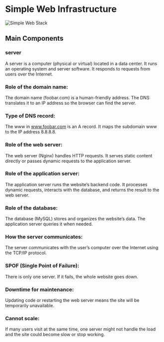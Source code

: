 # Simple Web Infrastructure
![Simple Web Stack](https://i.imgur.com/6cYPaK8.png)
## Main Components

### server
  A server is a computer (physical or virtual) located in a data center. It runs an operating system and server software. It responds to requests from users over the Internet.
### Role of the domain name:
The domain name (foobar.com) is a human-friendly address. The DNS translates it to an IP address so the browser can find the server.
### Type of DNS record:
The www in www.foobar.com is an A record. It maps the subdomain www to the IP address 8.8.8.8.
### Role of the web server:
The web server (Nginx) handles HTTP requests. It serves static content directly or passes dynamic requests to the application server.
### Role of the application server:
The application server runs the website’s backend code. It processes dynamic requests, interacts with the database, and returns the result to the web server.
### Role of the database:
The database (MySQL) stores and organizes the website’s data. The application server queries it when needed.
### How the server communicates:
The server communicates with the user’s computer over the Internet using the TCP/IP protocol.
### SPOF (Single Point of Failure):
There is only one server. If it fails, the whole website goes down.
### Downtime for maintenance:
Updating code or restarting the web server means the site will be temporarily unavailable.
### Cannot scale:
If many users visit at the same time, one server might not handle the load and the site could become slow or stop working.